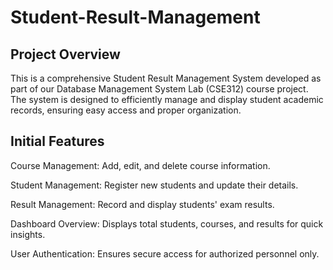 # Student-Result-Management

## **Project Overview**

This is a comprehensive Student Result Management System developed as part of our Database Management System Lab (CSE312) course project. The system is designed to efficiently manage and display student academic records, ensuring easy access and proper organization.

## **Initial Features**

Course Management: Add, edit, and delete course information.

Student Management: Register new students and update their details.

Result Management: Record and display students' exam results.

Dashboard Overview: Displays total students, courses, and results for quick insights.

User Authentication: Ensures secure access for authorized personnel only.
